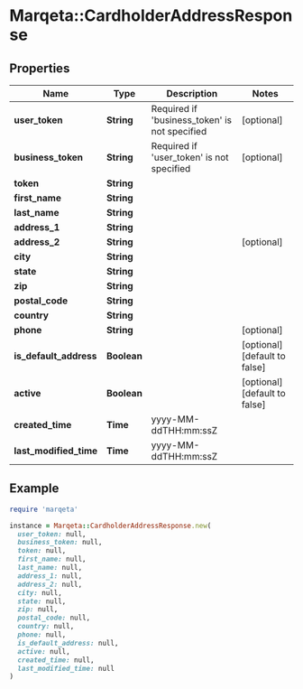 # Marqeta::CardholderAddressResponse

## Properties

| Name | Type | Description | Notes |
| ---- | ---- | ----------- | ----- |
| **user_token** | **String** | Required if &#39;business_token&#39; is not specified | [optional] |
| **business_token** | **String** | Required if &#39;user_token&#39; is not specified | [optional] |
| **token** | **String** |  |  |
| **first_name** | **String** |  |  |
| **last_name** | **String** |  |  |
| **address_1** | **String** |  |  |
| **address_2** | **String** |  | [optional] |
| **city** | **String** |  |  |
| **state** | **String** |  |  |
| **zip** | **String** |  |  |
| **postal_code** | **String** |  |  |
| **country** | **String** |  |  |
| **phone** | **String** |  | [optional] |
| **is_default_address** | **Boolean** |  | [optional][default to false] |
| **active** | **Boolean** |  | [optional][default to false] |
| **created_time** | **Time** | yyyy-MM-ddTHH:mm:ssZ |  |
| **last_modified_time** | **Time** | yyyy-MM-ddTHH:mm:ssZ |  |

## Example

```ruby
require 'marqeta'

instance = Marqeta::CardholderAddressResponse.new(
  user_token: null,
  business_token: null,
  token: null,
  first_name: null,
  last_name: null,
  address_1: null,
  address_2: null,
  city: null,
  state: null,
  zip: null,
  postal_code: null,
  country: null,
  phone: null,
  is_default_address: null,
  active: null,
  created_time: null,
  last_modified_time: null
)
```

